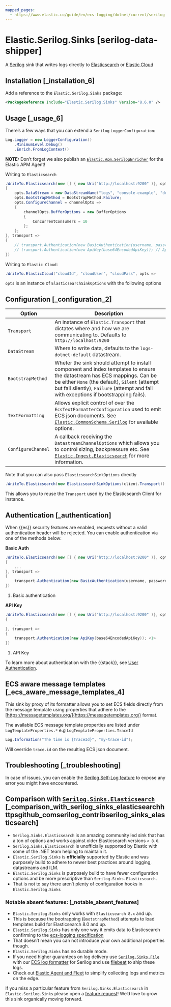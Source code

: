 ```yaml
---
mapped_pages:
  - https://www.elastic.co/guide/en/ecs-logging/dotnet/current/serilog-data-shipper.html
---
```


# Elastic.Serilog.Sinks [serilog-data-shipper]

A [Serilog](https://serilog.net/) sink that writes logs directly to [Elasticsearch](https://www.elastic.co/elasticsearch/) or [Elastic Cloud](https://www.elastic.co/cloud)

## Installation [_installation_6]

Add a reference to the `Elastic.Serilog.Sinks` package:

```xml
<PackageReference Include="Elastic.Serilog.Sinks" Version="8.6.0" />
```


## Usage [_usage_6]

There’s a few ways that you can extend a `Serilog` `LoggerConfiguration`:

```csharp
Log.Logger = new LoggerConfiguration()
	.MinimumLevel.Debug()
	.Enrich.FromLogContext()
```

**NOTE:** Don’t forget we also publish an [`Elastic.Apm.SerilogEnricher`](https://github.com/elastic/ecs-dotnet/blob/main/src/Elastic.Apm.SerilogEnricher/readme.md) for the Elastic APM Agent!

Writing to `Elasticsearch`

```csharp
.WriteTo.Elasticsearch(new [] { new Uri("http://localhost:9200" )}, opts =>
{
	opts.DataStream = new DataStreamName("logs", "console-example", "demo");
	opts.BootstrapMethod = BootstrapMethod.Failure;
	opts.ConfigureChannel = channelOpts =>
	{
		channelOpts.BufferOptions = new BufferOptions
		{
			ConcurrentConsumers = 10
		};
	};
}, transport =>
{
	// transport.Authentication(new BasicAuthentication(username, password)); // Basic Auth
	// transport.Authentication(new ApiKey(base64EncodedApiKey)); // ApiKey
})
```

Writing to `Elastic Cloud`:

```csharp
.WriteTo.ElasticCloud("cloudId", "cloudUser", "cloudPass", opts =>
```

`opts` is an instance of `ElasticsearchSinkOptions` with the following options


## Configuration [_configuration_2]

| Option | Description |
| --- | --- |
| `Transport` | An instance of `Elastic.Transport` that dictates where and how we are communicating to. Defaults to `http://localhost:9200` |
| `DataStream` | Where to write data, defaults to the `logs-dotnet-default` datastream. |
| `BootstrapMethod` | Wheter the sink should attempt to install component and index templates to ensure the datastream has ECS mappings. Can be be either `None` (the default), `Silent` (attempt but fail silently), `Failure` (attempt and fail with exceptions if bootstrapping fails). |
| `TextFormatting` | Allows explicit control of over the `EcsTextFormatterConfiguration` used to emit ECS json documents. See [`Elastic.CommonSchema.Serilog`](https://github.com/elastic/ecs-dotnet/tree/main/src/Elastic.CommonSchema.Serilog) for available options. |
| `ConfigureChannel` | A callback receiving the `DatastreamChannelOptions` which allows you to control sizing, backpressure etc. See [`Elastic.Ingest.Elasticsearch`](https://github.com/elastic/elastic-ingest-dotnet/blob/main/src/Elastic.Ingest.Elasticsearch/README.md#elasticingestelasticsearch) for more information. |

Note that you can also pass `ElasticsearchSinkOptions` directly

```csharp
.WriteTo.Elasticsearch(new ElasticsearchSinkOptions(client.Transport))
```

This allows you to reuse the `Transport` used by the Elasticsearch Client for instance.


## Authentication [_authentication]

When {{es}} security features are enabled, requests without a valid authentication header will be rejected. You can enable authentication via one of the methods below:

**Basic Auth**

```csharp
.WriteTo.Elasticsearch(new [] { new Uri("http://localhost:9200" )}, opts =>
{
	...
}, transport =>
{
	transport.Authentication(new BasicAuthentication(username, password)); <1>
})
```

1. Basic authentication


**API Key**

```csharp
.WriteTo.Elasticsearch(new [] { new Uri("http://localhost:9200" )}, opts =>
{
	...
}, transport =>
{
	transport.Authentication(new ApiKey(base64EncodedApiKey)); <1>
})
```

1. API Key


To learn more about authentication with the {{stack}}, see [User Authentication](docs-content://deploy-manage/users-roles/cluster-or-deployment-auth/user-authentication.md).


## ECS aware message templates [_ecs_aware_message_templates_4]

This sink by proxy of its formatter allows you to set ECS fields directly from the message template using properties that adhere to the [https://messagetemplates.org/](https://messagetemplates.org/) format.

The available ECS message template properties are listed under `LogTemplateProperties.*` e.g `LogTemplateProperties.TraceId`

```csharp
Log.Information("The time is {TraceId}", "my-trace-id");
```

Will override `trace.id` on the resulting ECS json document.


## Troubleshooting [_troubleshooting]

In case of issues, you can enable the [Serilog Self-Log feature](https://github.com/serilog/serilog/wiki/Debugging-and-Diagnostics#selflog) to expose any error you might have encountered.


## Comparison with [`Serilog.Sinks.Elasticsearch`](https://github.com/serilog-contrib/serilog-sinks-elasticsearch) [_comparison_with_serilog_sinks_elasticsearchhttpsgithub_comserilog_contribserilog_sinks_elasticsearch]

* `Serilog.Sinks.Elasticsearch` is an amazing community led sink that has a ton of options and works against older Elasticsearch versions `< 8.0`.
* `Serilog.Sinks.Elasticsearch` is unofficially supported by Elastic with some of the .NET team helping to maintain it.
* `Elastic.Serilog.Sinks` is **officially** supported by Elastic and was purposely build to adhere to newer best practices around logging, datastreams and ILM.
* `Elastic.Serilog.Sinks` is purposely build to have fewer configuration options and be more prescriptive than `Serilog.Sinks.Elasticsearch`.
* That is not to say there aren’t plenty of configuration hooks in `Elastic.Serilog.Sinks`

### Notable absent features: [_notable_absent_features]

* `Elastic.Serilog.Sinks` only works with `Elasticsearch 8.x` and up.
* This is because the bootrapping (`BootstrapMethod`) attempts to load templates build for Elasticsearch 8.0 and up.
* `Elastic.Serilog.Sinks` has only one way it emits data to Elasticsearch confirming to the [ecs-logging specification](https://github.com/elastic/ecs-logging)
* That doesn’t mean you can not introduce your own additional properties though.
* `Elastic.Serilog.Sinks` has no durable mode.
* If you need higher guarantees on log delivery use [`Serilog.Sinks.File`](https://github.com/serilog/serilog-sinks-file) with our [ECS log formatter](https://www.nuget.org/packages/Elastic.CommonSchema.Serilog/) for Serilog and use [filebeat](https://www.elastic.co/beats/filebeat) to ship these logs.
* Check out [Elastic Agent and Fleet](docs-content://reference/fleet/index.md) to simplify collecting logs and metrics on the edge.

If you miss a particular feature from `Serilog.Sinks.Elasticsearch` in `Elastic.Serilog.Sinks` please open a [feature request](https://github.com/elastic/ecs-dotnet/issues/new?assignees=&labels=enhancement&template=feature_request.md&title=%5BFEATURE%5D)! We’d love to grow this sink organically moving forward.
